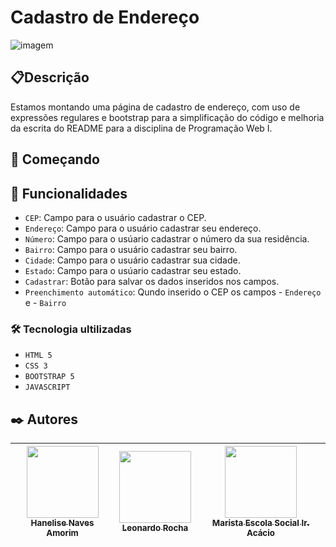 # Cadastro de Endereço
![imagem](img/capacadenreco.png)

## 📋Descrição
Estamos montando uma página de cadastro de endereço, com uso de expressões regulares e bootstrap para a simplificação do código e  melhoria da escrita do README para a disciplina de Programação Web I. 

## 🚀 Começando

## 🔧 Funcionalidades
- `CEP`: Campo para o usuário cadastrar o CEP.
- `Endereço`: Campo para o usuário cadastrar seu endereço.
- `Número`: Campo para o usúario cadastrar o número da sua residência.
- `Bairro`: Campo para o usuário cadastrar seu bairro.
- `Cidade`: Campo para o usuário cadastrar sua cidade.
- `Estado`: Campo para o usúario cadastrar seu estado.
- `Cadastrar`: Botão para salvar os dados inseridos nos campos.
- `Preenchimento automático`: Qundo inserido o CEP os campos - `Endereço` e - `Bairro`

### 🛠️ Tecnologia ultilizadas
- ``HTML 5``
- ``CSS 3``
- ``BOOTSTRAP 5``
- ``JAVASCRIPT``

## ✒️ Autores
| [<img loading="lazy" src="https://avatars.githubusercontent.com/u/105460028?v=4" width=115><br><sub>Hanelise Naves Amorim</sub>](https://github.com/hiseamorim) |  [<img loading="lazy" src="https://avatars.githubusercontent.com/u/86802310?v=4" width=115><br><sub>Leonardo Rocha</sub>](https://github.com/LeonardoRochaMarista) |  [<img loading="lazy" src="https://avatars.githubusercontent.com/u/86796647?s=200&v=4" width=115><br><sub>Marista Escola Social Ir. Acácio</sub>](https://github.com/MaristaIrAcacio) |
| :---: | :---: | :---: |

